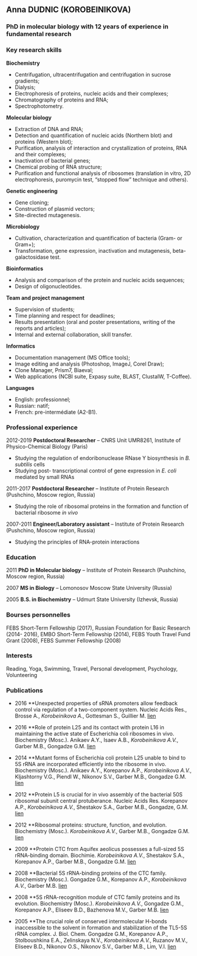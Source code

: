 ## Anna DUDNIC (KOROBEINIKOVA)
### PhD in molecular biology with 12 years of experience in fundamental research

### Key research skills

**Biochemistry**
* Centrifugation, ultracentrifugation and centrifugation in sucrose gradients;
* Dialysis;
* Electrophoresis of proteins, nucleic acids and their complexes;
* Chromatography of proteins and RNA;
* Spectrophotometry.

**Molecular biology**
* Extraction of DNA and RNA;
* Detection and quantification of nucleic acids (Northern blot) and proteins (Western blot);
* Purification, analysis of interaction and crystallization of proteins, RNA and their complexes; 
* Inactivation of bacterial genes;
* Chemical probing of RNA structure;
* Purification and functional analysis of ribosomes (translation in vitro, 2D electrophoresis, puromycin test, “stopped flow” technique and others).
 
**Genetic engineering**
* Gene cloning;
* Construction of plasmid vectors;
* Site-directed mutagenesis.

**Microbiology**
* Cultivation, characterization and quantification of bacteria (Gram- or Gram+);
* Transformation, gene expression, inactivation and mutagenesis, beta-galactosidase test.

**Bioinformatics**
* Analysis and comparison of the protein and nucleic acids sequences;
* Design of oligonucleotides.

**Team and project management**
* Supervision of students;
* Time planning and respect for deadlines;
* Results presentation (oral and poster presentations, writing of the reports and articles);
* Internal and external collaboration, skill transfer.

**Informatics**
* Documentation management (MS Office tools); 
* Image editing and analysis (Photoshop, ImageJ, Corel Draw);
* Clone Manager, Prism7, Biaeval;
* Web applications (NCBI suite, Expasy suite, BLAST, ClustalW, T-Coffee).

**Languages**
* English: professionnel;
* Russian: natif;
* French: pre-intermédiate (A2-B1).

### Professional experience 

2012-2019 **Postdoctoral Researcher** – CNRS Unit UMR8261, Institute of Physico-Chemical Biology (Paris)
* Studying the regulation of endoribonuclease RNase Y biosynthesis in _B. subtilis_ cells
* Studying post- transcriptional control of gene expression in _E. coli_ mediated by small RNAs

2011-2017 **Postdoctoral Researcher** – Institute of Protein Research (Pushchino, Moscow region, Russia)
* Studying the role of ribosomal proteins in the formation and function of bacterial ribosome _in vivo_

2007-2011 **Engineer/Laboratory assistant** – Institute of Protein Research (Pushchino, Moscow region, Russia)
* Studying the principles of RNA-protein interactions

### Education

2011 **PhD in Molecular biology** – Institute of Protein Research (Pushchino, Moscow region, Russia)

2007 **MS in Biology** – Lomonosov Moscow State University (Russia)

2005 **B.S. in Biochemistry** – Udmurt State University (Izhevsk, Russia)

### Bourses personnelles

FEBS Short-Term Fellowship (2017), Russian Foundation for Basic Research
 (2014- 2016), EMBO Short-Term Fellowship (2014), FEBS Youth Travel Fund Grant (2008), FEBS Summer Fellowship (2008)

### Interests
Reading, Yoga, Swimming, Travel, Personal development, Psychology, Volunteering

### Publications

* 2016 **Unexpected properties of sRNA promoters allow feedback control via regulation of a two-component system. Nucleic Acids Res., Brosse A., _Korobeinikova А._, Gottesman S., Guillier M. [lien](https://www.ncbi.nlm.nih.gov/pubmed/27439713)

* 2016 **Role of protein L25 and its contact with protein L16 in maintaining the active state of Escherichia coli ribosomes in vivo. Biochemistry (Mosc.). Anikaev A.Y., Isaev A.B., _Korobeinikova A.V._, Garber M.B., Gongadze G.M. [lien](https://www.ncbi.nlm.nih.gov/pubmed/26885579)

* 2014 **Mutant forms of Escherichia coli protein L25 unable to bind to 5S rRNA are incorporated efficiently into the ribosome in vivo. Biochemistry (Mosc.). Anikaev A.Y., Korepanov A.P., _Korobeinikova A.V._, Kljashtorny V.G., Piendl W., Nikonov S.V., Garber M.B., Gongadze G.M. [lien](https://www.ncbi.nlm.nih.gov/pubmed/25365493)

* 2012 **Protein L5 is crucial for in vivo assembly of the bacterial 50S ribosomal subunit central protuberance. Nucleic Acids Res. Korepanov A.P., _Korobeinikova A.V._, Shestakov S.A., Garber M.B., Gongadze, G.M. [lien](https://www.ncbi.nlm.nih.gov/pubmed/22821559)

* 2012 **Ribosomal proteins: structure, function, and evolution. Biochemistry (Mosc.). _Korobeinikova A.V._, Garber M.B., Gongadze G.M. [lien](https://www.ncbi.nlm.nih.gov/pubmed/22817455)

* 2009 **Protein CTC from Aquifex aeolicus possesses a full-sized 5S rRNA-binding domain. Biochimie. _Korobeinikova A.V._, Shestakov S.A., Korepanov A.P., Garber M.B., Gongadze G.M. [lien](https://www.ncbi.nlm.nih.gov/pubmed/19041925)

* 2008 **Bacterial 5S rRNA-binding proteins of the CTC family. Biochemistry (Mosc.). Gongadze G.M., Korepanov A.P., _Korobeinikova A.V._, Garber M.B. [lien](https://www.ncbi.nlm.nih.gov/pubmed/19216708)

* 2008 **5S rRNA-recognition module of CTC family proteins and its evolution. Biochemistry (Mosc.). _Korobeinikova A.V._, Gongadze G.M., Korepanov A.P., Eliseev B.D., Bazhenova M.V., Garber M.B. [lien](https://www.ncbi.nlm.nih.gov/pubmed/18298371)

* 2005 **The crucial role of conserved intermolecular H-bonds inaccessible to the solvent in formation and stabilization of the TL5-5S rRNA complex. J. Biol. Chem. Gongadze G.M., Korepanov A.P., Stolboushkina E.A., Zelinskaya N.V., _Korobeinikova A.V._, Ruzanov M.V., Eliseev B.D., Nikonov O.S., Nikonov S.V., Garber M.B., Lim, V.I. [lien](https://www.ncbi.nlm.nih.gov/pubmed/15718233)







